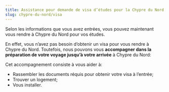 ```yaml
---
title: Assistance pour demande de visa d’études pour la Chypre du Nord
slug: chypre-du-nord/visa
---
```

Selon les informations que vous avez entrées, vous pouvez maintenant vous rendre à Chypre du Nord pour vos études.

En effet, vous n’avez pas besoin d’obtenir un visa pour vous rendre à Chypre du Nord.
Toutefois, nous pouvons vous **accompagner dans la préparation de votre voyage jusqu’à votre arrivée** à Chypre du Nord:

Cet accompagnement consiste à vous aider à:
- Rassembler les documents réquis pour obtenir votre visa à l’entrée;
- Trouver un logement;
- Vous installer.
